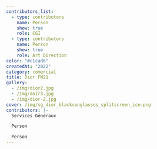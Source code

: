 ```yaml
---
contributors_list:
  - type: contributors
    name: Person
    show: true
    role: CGI
  - type: contributors
    name: Person
    show: true
    role: Art Direction
color: "#c1cad6"
createdAt: "2022"
category: comercial
title: Dior FW21
gallery:
  - /img/dior2.jpg
  - /img/doir3.jpg
  - /img/dior-2.jpg
cover: /img/sg_dior_blacksunglasses_splitscreen_ice.png
contributors: |-
  Services Généraux

  P﻿erson

  P﻿erson
---
```

